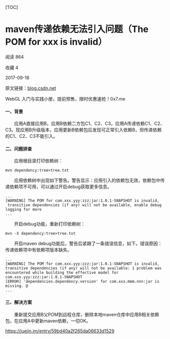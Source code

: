 [TOC]



# maven传递依赖无法引入问题（The POM for xxx is invalid）

阅读 864

收藏 4

2017-09-18

原文链接：[blog.csdn.net](https://link.juejin.im/?target=http%3A%2F%2Fblog.csdn.net%2Fxktxoo%2Farticle%2Fdetails%2F78005817)

WebGL 入门与实践小册，提前预售，限时优惠速抢！0x7.me

#### 一、背景

　　应用A直接应用B，应用B依赖二方包C1、C2、C3，应用A传递依赖C1、C2、C3。现应用B升级版本，应用更新B依赖包后发现可正常引入依赖B，但传递依赖的C1、C2、C3不能引入。 　　

#### 二、问题排查

　　应用根目录打印依赖树：

```
mvn dependency:tree>tree.txt
```

　　应用依赖树中出现如下警告。警告显示：应用引入的依赖包无效，依赖包中传递依赖项不可用，可以通过开启debug获取更多信息。

```
...
[WARNING] The POM for com.xxx.yyy:zzz:jar:1.0.1-SNAPSHOT is invalid,
 transitive dependencies (if any) will not be available, enable debug
logging for more 
...
```

　　开启debug功能，重新打印依赖树：

```
mvn -X dependency:tree>tree.txt
```

　　开启maven debug功能后，警告后紧跟了一条错误信息，如下。错误原因：传递依赖项中有依赖项版本缺失。

```
...
[WARNING] The POM for com.xxx.yyy:zzz:jar:1.0.1-SNAPSHOT is invalid, 
transitive dependencies (if any) will not be available: 1 problem was 
encountered while building the effective model for com.xxx.yyy:zzz:jar:1.0.1-SNAPSHOT
[ERROR] 'dependencies.dependency.version' for com.xxx.mmm.nnn:jar is missing. @ 
...
```

#### 三、解决方案

　　重新提交应用B父POM到远程仓库，删除本地maven仓库中应用B相关依赖包，在应用A中更新maven依赖，一切OK。



<https://juejin.im/entry/59bd40a2f265da06633d1529>
